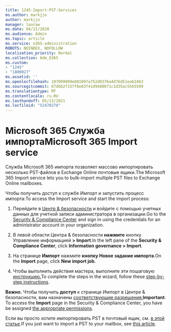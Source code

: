 ```yaml
---
title: 1245-Import-PST-Services
ms.author: markjjo
author: markjjo
manager: lauraw
ms.date: 04/21/2020
ms.audience: Admin
ms.topic: article
ms.service: o365-administration
ROBOTS: NOINDEX, NOFOLLOW
localization_priority: Normal
ms.collection: Adm_O365
ms.custom:
- "1245"
- "1800027"
ms.assetid: ''
ms.openlocfilehash: 107099899e881097a752d0376a4d76d51ea62463
ms.sourcegitcommit: 67dbb2f157f6e83f41d9480071c1d35ac5565509
ms.translationtype: MT
ms.contentlocale: ru-RU
ms.lasthandoff: 05/13/2021
ms.locfileid: "52470278"
---
```

# <a name="microsoft-365-import-service"></a><span data-ttu-id="0f92e-102">Microsoft 365 Служба импорта</span><span class="sxs-lookup"><span data-stu-id="0f92e-102">Microsoft 365 Import service</span></span>

<span data-ttu-id="0f92e-103">Служба Microsoft 365 импорта позволяет массово импортировать несколько PST-файлов в Exchange Online почтовые ящики.</span><span class="sxs-lookup"><span data-stu-id="0f92e-103">The Microsoft 365 Import service lets you to bulk-import multiple PST files to Exchange Online mailboxes.</span></span>

<span data-ttu-id="0f92e-104">Чтобы получить доступ к службе Импорт и запустить процесс импорта:</span><span class="sxs-lookup"><span data-stu-id="0f92e-104">To access the Import service and start the import process:</span></span>

1. <span data-ttu-id="0f92e-105">Перейдите в [Центр & безопасности](https://protection.office.com) и войдите с помощью учетных данных для учетной записи администратора в организации.</span><span class="sxs-lookup"><span data-stu-id="0f92e-105">Go to the [Security & Compliance Center](https://protection.office.com) and sign in using the credentials for an administrator account in your organization.</span></span>

2. <span data-ttu-id="0f92e-106">В левой области Центра & безопасности **нажмите** кнопку Управление информацией **> Import**.</span><span class="sxs-lookup"><span data-stu-id="0f92e-106">In the left pane of the **Security & Compliance Center**, click **Information governance > Import**.</span></span>

3. <span data-ttu-id="0f92e-107">На странице **Импорт** нажмите **кнопку Новое задание импорта**.</span><span class="sxs-lookup"><span data-stu-id="0f92e-107">On the **Import** page, click **New import job**.</span></span>

4. <span data-ttu-id="0f92e-108">Чтобы выполнить действия мастера, выполните эти пошаговую [инструкцию.](/microsoft-365/compliance/use-network-upload-to-import-pst-files.md)</span><span class="sxs-lookup"><span data-stu-id="0f92e-108">To complete the steps in the wizard, follow these [step-by-step instructions](/microsoft-365/compliance/use-network-upload-to-import-pst-files.md).</span></span>

<span data-ttu-id="0f92e-109">**Важно.** Чтобы получить **доступ** к странице Импорт в Центре & безопасности, вам назначены [соответствующие разрешения.](/microsoft-365/security/office-365-security/use-dkim-to-validate-outbound-email.md)</span><span class="sxs-lookup"><span data-stu-id="0f92e-109">**Important**: To access the **Import** page in the Security & Compliance Center, you have be assigned  [the appropriate permissions](/microsoft-365/security/office-365-security/use-dkim-to-validate-outbound-email.md).</span></span>

<span data-ttu-id="0f92e-110">Если вы просто хотите импортировать PST в почтовый ящик, см. [в этой статье](https://support.office.com/article/import-email-contacts-and-calendar-from-an-outlook-pst-file-431a8e9a-f99f-4d5f-ae48-ded54b3440ac).</span><span class="sxs-lookup"><span data-stu-id="0f92e-110">If you just want to import a PST to your mailbox, see [this article](https://support.office.com/article/import-email-contacts-and-calendar-from-an-outlook-pst-file-431a8e9a-f99f-4d5f-ae48-ded54b3440ac).</span></span>
